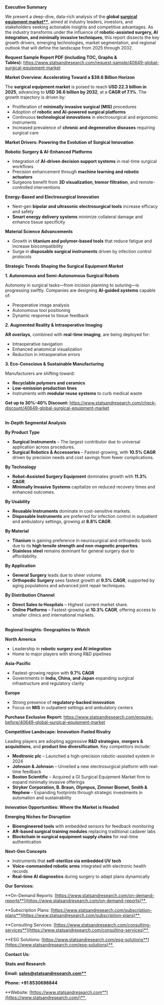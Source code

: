 ﻿**Executive Summary**

We present a deep-dive, data-rich analysis of the **global [surgical equipment market**](https://www.statsandresearch.com/report/40649-global-surgical-equipment-market)**, aimed at industry leaders, investors, and stakeholders seeking actionable insights and competitive advantages. As the industry transforms under the influence of **robotic-assisted surgery, AI integration, and minimally invasive techniques**, this report dissects the key growth drivers, emerging technologies, market segmentation, and regional outlook that will define the landscape from 2025 through 2032.

**Request Sample Report PDF (including TOC, Graphs & Tables):** <https://www.statsandresearch.com/request-sample/40649-global-surgical-equipment-market> 

**Market Overview: Accelerating Toward a $38.6 Billion Horizon**

The **surgical equipment market** is poised to reach **USD 22.3 billion in 2025**, advancing to **USD 38.6 billion by 2032**, at a **CAGR of 7.1%**. The growth trajectory is driven by:

- Proliferation of **minimally invasive surgical (MIS)** procedures
- Adoption of **robotic and AI-powered surgical platforms**
- Continuous **technological innovations** in electrosurgical and ergonomic instruments
- Increased prevalence of **chronic and degenerative diseases** requiring surgical care

**Market Drivers: Powering the Evolution of Surgical Innovation**

**Robotic Surgery & AI-Enhanced Platforms**

- Integration of **AI-driven decision support systems** in real-time surgical workflows
- Precision enhancement through **machine learning and robotic actuators**
- Surgeons benefit from **3D visualization, tremor filtration**, and remote-controlled interventions

**Energy-Based and Electrosurgical Innovation**

- Next-gen **bipolar and ultrasonic electrosurgical tools** increase efficacy and safety
- **Smart energy delivery systems** minimize collateral damage and enhance tissue specificity

**Material Science Advancements**

- Growth in **titanium and polymer-based tools** that reduce fatigue and increase biocompatibility
- Surge in **disposable surgical instruments** driven by infection control protocols

**Strategic Trends Shaping the Surgical Equipment Market**

**1. Autonomous and Semi-Autonomous Surgical Robots**

Autonomy in surgical tasks—from incision planning to suturing—is progressing swiftly. Companies are designing **AI-guided systems** capable of:

- Preoperative image analysis
- Autonomous tool positioning
- Dynamic response to tissue feedback

**2. Augmented Reality & Intraoperative Imaging**

**AR overlays**, combined with **real-time imaging**, are being deployed for:

- Intraoperative navigation
- Enhanced anatomical visualization
- Reduction in intraoperative errors

**3. Eco-Conscious & Sustainable Manufacturing**

Manufacturers are shifting toward:

- **Recyclable polymers and ceramics**
- **Low-emission production lines**
- Instruments with **modular reuse systems** to curb medical waste

**Get up to 30%-40% Discount:** <https://www.statsandresearch.com/check-discount/40649-global-surgical-equipment-market> 

\
**In-Depth Segmental Analysis**

**By Product Type**

- **Surgical Instruments** – The largest contributor due to universal application across procedures.
- **Surgical Robotics & Accessories** – Fastest-growing, with **10.5% CAGR** driven by precision needs and cost savings from fewer complications.

**By Technology**

- **Robot-Assisted Surgery Equipment** dominates growth with **11.3% CAGR**.
- **Minimally Invasive Systems** capitalize on reduced recovery times and enhanced outcomes.

**By Usability**

- **Reusable Instruments** dominate in cost-sensitive markets.
- **Disposable Instruments** are preferred for infection control in outpatient and ambulatory settings, growing at **8.8% CAGR**.

**By Material**

- **Titanium** is gaining preference in neurosurgical and orthopedic tools due to its **high tensile strength and non-magnetic properties**.
- **Stainless steel** remains dominant for general surgery due to affordability.

**By Application**

- **General Surgery** leads due to sheer volume.
- **Orthopedic Surgery** sees fastest growth at **9.5% CAGR**, supported by aging populations and advanced joint repair techniques.

**By Distribution Channel**

- **Direct Sales to Hospitals** – Highest current market share.
- **Online Platforms** – Fastest-growing at **10.3% CAGR**, offering access to smaller clinics and international markets.

\
**Regional Insights: Geographies to Watch**

**North America**

- Leadership in **robotic surgery and AI integration**
- Home to major players with strong R&D pipelines

**Asia-Pacific**

- Fastest-growing region with **9.7% CAGR**
- Governments in **India, China, and Japan** expanding surgical infrastructure and regulatory clarity

**Europe**

- Strong presence of **regulatory-backed innovation**
- Focus on **MIS** in outpatient settings and ambulatory centers

**Purchase Exclusive Report:** <https://www.statsandresearch.com/enquire-before/40649-global-surgical-equipment-market> 

**Competitive Landscape: Innovation-Fueled Rivalry**

Leading players are adopting aggressive **R&D strategies**, **mergers & acquisitions**, and **product line diversification**. Key competitors include:

- **Medtronic plc** – Launched a high-precision robotic-assisted system in 2024
- **Johnson & Johnson** – Unveiled a new electrosurgical platform with real-time feedback
- **Boston Scientific** – Acquired a GI Surgical Equipment Market firm to expand minimally invasive offerings
- **Stryker Corporation, B. Braun, Olympus, Zimmer Biomet, Smith & Nephew** – Expanding footprints through strategic investments in automation and sustainability

**Innovation Opportunities: Where the Market is Headed**

**Emerging Niches for Disruption**

- **Bioengineered tools** with embedded sensors for feedback monitoring
- **AR-based surgical training modules** replacing traditional cadaver labs
- **Blockchain in surgical equipment supply chains** for real-time authentication

**Next-Gen Concepts**

- Instruments that **self-sterilize via embedded UV tech**
- **Voice-commanded robotic arms** integrated with electronic health records
- **Real-time AI diagnostics** during surgery to adapt plans dynamically

**Our Services:** 

**On-Demand Reports: [https://www.statsandresearch.com/on-demand-reports**](https://www.statsandresearch.com/on-demand-reports)** 

**Subscription Plans: [https://www.statsandresearch.com/subscription-plans**](https://www.statsandresearch.com/subscription-plans)** 

**Consulting Services: [https://www.statsandresearch.com/consulting-services**](https://www.statsandresearch.com/consulting-services)** 

**ESG Solutions: [https://www.statsandresearch.com/esg-solutions**](https://www.statsandresearch.com/esg-solutions)** 

**Contact Us:** 

**Stats and Research** 

**Email: [sales@statsandresearch.com**](mailto:sales@statsandresearch.com)** 

**Phone: +91 8530698844** 

**Website: [https://www.statsandresearch.com**](https://www.statsandresearch.com/)** 







